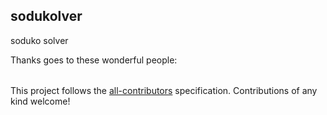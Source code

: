 ## sodukolver
soduko solver



Thanks goes to these wonderful people:
<!-- markdownlint-disable -->
<a href="#contributors"></a>
<!-- markdownlint-restore -->

<!-- ALL-CONTRIBUTORS-LIST:START - Do not remove or modify this section -->
<!-- prettier-ignore-start -->
<!-- markdownlint-disable -->
<table>

<!-- TODO: To be replaced with auto populate list -->

</table>
<!-- markdownlint-restore -->
<!-- prettier-ignore-end -->
<!-- ALL-CONTRIBUTORS-LIST:END -->

<!-- markdownlint-disable -->
This project follows
the [all-contributors](https://github.com/all-contributors/all-contributors)
specification. Contributions of any kind welcome!
<!-- markdownlint-restore -->

